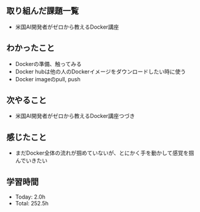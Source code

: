 ## 取り組んだ課題一覧
- 米国AI開発者がゼロから教えるDocker講座
## わかったこと
- Dockerの準備、触ってみる
- Docker hubは他の人のDockerイメージをダウンロードしたい時に使う
- Docker imageのpull, push
## 次やること
- 米国AI開発者がゼロから教えるDocker講座つづき
## 感じたこと
- まだDocker全体の流れが掴めていないが、とにかく手を動かして感覚を掴んでいきたい
## 学習時間
- Today: 2.0h
- Total: 252.5h
